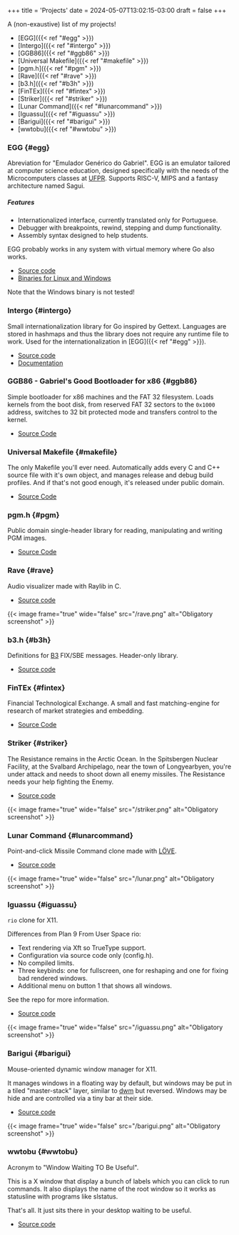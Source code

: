 +++
title = 'Projects'
date = 2024-05-07T13:02:15-03:00
draft = false
+++

A (non-exaustive) list of my projects!

- [EGG]({{< ref "#egg" >}})
- [Intergo]({{< ref "#intergo" >}})
- [GGB86]({{< ref "#ggb86" >}})
- [Universal Makefile]({{< ref "#makefile" >}})
- [pgm.h]({{< ref "#pgm" >}})
- [Rave]({{< ref "#rave" >}})
- [b3.h]({{< ref "#b3h" >}})
- [FinTEx]({{< ref "#fintex" >}})
- [Striker]({{< ref "#striker" >}})
- [Lunar Command]({{< ref "#lunarcommand" >}})
- [Iguassu]({{< ref "#iguassu" >}})
- [Barigui]({{< ref "#barigui" >}})
- [wwtobu]({{< ref "#wwtobu" >}})

### EGG {#egg}

Abreviation for "Emulador Genérico do Gabriel". EGG is an emulator tailored at
computer science education, designed specifically with the needs of the
Microcomputers classes at [UFPR](https://web.inf.ufpr.br/dinf/). Supports
RISC-V, MIPS and a fantasy architecture named Sagui.

##### Features
- Internationalized interface, currently translated only for Portuguese.
- Debugger with breakpoints, rewind, stepping and dump functionality.
- Assembly syntax designed to help students.

EGG probably works in any system with virtual memory where Go also works.

- [Source code](https://github.com/gboncoffee/egg)
- [Binaries for Linux and Windows](https://github.com/gboncoffee/egg/releases)

Note that the Windows binary is not tested!

### Intergo {#intergo}

Small internationalization library for Go inspired by Gettext. Languages are
stored in hashmaps and thus the library does not require any runtime file to
work. Used for the internationalization in [EGG]({{< ref "#egg" >}}).

- [Source code](https://github.com/gboncoffee/intergo)
- [Documentation](https://pkg.go.dev/github.com/gboncoffee/intergo)

### GGB86 - Gabriel's Good Bootloader for x86 {#ggb86}

Simple bootloader for x86 machines and the FAT 32 filesystem. Loads kernels from
the boot disk, from reserved FAT 32 sectors to the `0x1000` address, switches to
32 bit protected mode and transfers control to the kernel.

- [Source Code](https://github.com/gboncoffee/ggb86)

### Universal Makefile {#makefile}

The only Makefile you'll ever need. Automatically adds every C and C++ source
file with it's own object, and manages release and debug build profiles. And if
that's not good enough, it's released under public domain.

- [Source Code](https://github.com/gboncoffee/c-infrastructure)

### pgm.h {#pgm}

Public domain single-header library for reading, manipulating and writing PGM
images.

- [Source Code](https://github.com/gboncoffee/pgm.h)

### Rave {#rave}

Audio visualizer made with Raylib in C.

- [Source code](https://github.com/gboncoffee/rave)

{{< image frame="true" wide="false" src="/rave.png" alt="Obligatory screenshot" >}}

### b3.h {#b3h}

Definitions for [B3](https://www.b3.com.br/en_us/) FIX/SBE messages. Header-only
library.

- [Source code](https://github.com/gboncoffee/b3.h)

### FinTEx {#fintex}

Financial Technological Exchange. A small and fast matching-engine for research
of market strategies and embedding.

- [Source Code](https://github.com/gboncoffee/fintex)

### Striker {#striker}

The Resistance remains in the Arctic Ocean. In the Spitsbergen Nuclear Facility,
at the Svalbard Archipelago, near the town of Longyearbyen, you're under attack
and needs to shoot down all enemy missiles. The Resistance needs your help
fighting the Enemy.

- [Source code](https://github.com/gboncoffee/striker)

{{< image frame="true" wide="false" src="/striker.png" alt="Obligatory screenshot" >}}

### Lunar Command {#lunarcommand}

Point-and-click Missile Command clone made with [LÖVE](https://love2d.org/).

- [Source code](https://github.com/gboncoffee/lunar-command?tab=readme-ov-file)

{{< image frame="true" wide="false" src="/lunar.png" alt="Obligatory screenshot" >}}

### Iguassu {#iguassu}

`rio` clone for X11.

Differences from Plan 9 From User Space rio:

- Text rendering via Xft so TrueType support.
- Configuration via source code only (config.h).
- No compiled limits.
- Three keybinds: one for fullscreen, one for reshaping and one for fixing bad
  rendered windows.
- Additional menu on button 1 that shows all windows.

See the repo for more information.

- [Source code](https://github.com/gboncoffee/iguassu)

{{< image frame="true" wide="false" src="/iguassu.png" alt="Obligatory screenshot" >}}

### Barigui {#barigui}

Mouse-oriented dynamic window manager for X11.

It manages windows in a floating way by default, but windows may be put in a
tiled "master-stack" layer, similar to [dwm](https://dwm.suckless.org/) but
reversed. Windows may be hide and are controlled via a tiny bar at their side.

- [Source code](https://github.com/gboncoffee/barigui)

{{< image frame="true" wide="false" src="/barigui.png" alt="Obligatory screenshot" >}}

### wwtobu {#wwtobu}

Acronym to "Window Waiting TO Be Useful".

This is a X window that display a bunch of labels which you can click to run
commands. It also displays the name of the root window so it works as statusline
with programs like slstatus.

That's all. It just sits there in your desktop waiting to be useful.

- [Source code](https://github.com/gboncoffee/wwtobu)
